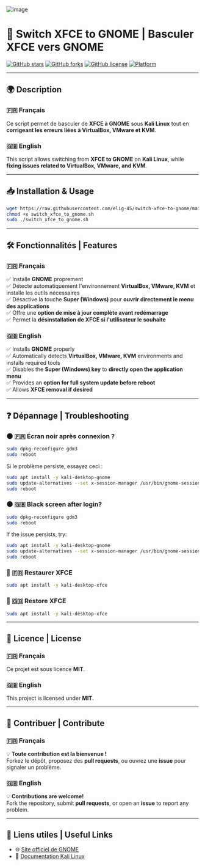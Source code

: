 ![image](https://github.com/user-attachments/assets/e0b5a50d-8082-4fbb-9045-e2707bbe4b56)

# 🚀 Switch XFCE to GNOME | Basculer XFCE vers GNOME

[![GitHub stars](https://img.shields.io/github/stars/elig-45/switch-xfce-to-gnome?style=social)](https://github.com/elig-45/switch-xfce-to-gnome/stargazers)
[![GitHub forks](https://img.shields.io/github/forks/elig-45/switch-xfce-to-gnome?style=social)](https://github.com/elig-45/switch-xfce-to-gnome/network/members)
[![GitHub license](https://img.shields.io/github/license/elig-45/switch-xfce-to-gnome)](https://github.com/elig-45/switch-xfce-to-gnome/blob/main/LICENSE)
[![Platform](https://img.shields.io/badge/platform-Kali%20Linux-blue)](https://www.kali.org/)

---

## 🌍 Description

### 🇫🇷 Français

Ce script permet de basculer de **XFCE à GNOME** sous **Kali Linux** tout en **corrigeant les erreurs liées à VirtualBox, VMware et KVM**.

### 🇬🇧 English

This script allows switching from **XFCE to GNOME** on **Kali Linux**, while **fixing issues related to VirtualBox, VMware, and KVM**.

---

## 📥 Installation & Usage

```bash
wget https://raw.githubusercontent.com/elig-45/switch-xfce-to-gnome/main/switch_xfce_to_gnome.sh
chmod +x switch_xfce_to_gnome.sh
sudo ./switch_xfce_to_gnome.sh
```

---

## 🛠 Fonctionnalités | Features

### 🇫🇷 Français
✅ Installe **GNOME** proprement  
✅ Détecte automatiquement l'environnement **VirtualBox, VMware, KVM** et installe les outils nécessaires  
✅ Désactive la touche **Super (Windows)** pour **ouvrir directement le menu des applications**  
✅ Offre une **option de mise à jour complète avant redémarrage**  
✅ Permet la **désinstallation de XFCE si l'utilisateur le souhaite**  

### 🇬🇧 English
✅ Installs **GNOME** properly  
✅ Automatically detects **VirtualBox, VMware, KVM** environments and installs required tools  
✅ Disables the **Super (Windows) key** to **directly open the application menu**  
✅ Provides an **option for full system update before reboot**  
✅ Allows **XFCE removal if desired**  

---

## ❓ Dépannage | Troubleshooting

### 🌑 🇫🇷 Écran noir après connexion ?  
```bash
sudo dpkg-reconfigure gdm3
sudo reboot
```

Si le problème persiste, essayez ceci :
```bash
sudo apt install -y kali-desktop-gnome
sudo update-alternatives --set x-session-manager /usr/bin/gnome-session
sudo reboot
```

### 🌑 🇬🇧 Black screen after login?  
```bash
sudo dpkg-reconfigure gdm3
sudo reboot
```

If the issue persists, try:
```bash
sudo apt install -y kali-desktop-gnome
sudo update-alternatives --set x-session-manager /usr/bin/gnome-session
sudo reboot
```

### 🔄 🇫🇷 Restaurer XFCE  
```bash
sudo apt install -y kali-desktop-xfce
```

### 🔄 🇬🇧 Restore XFCE  
```bash
sudo apt install -y kali-desktop-xfce
```

---

## 📜 Licence | License

### 🇫🇷 Français
Ce projet est sous licence **MIT**.

### 🇬🇧 English
This project is licensed under **MIT**.

---

## 📢 Contribuer | Contribute

### 🇫🇷 Français
💡 **Toute contribution est la bienvenue !**  
Forkez le dépôt, proposez des **pull requests**, ou ouvrez une **issue** pour signaler un problème.

### 🇬🇧 English
💡 **Contributions are welcome!**  
Fork the repository, submit **pull requests**, or open an **issue** to report any problem.

---

## 🔗 Liens utiles | Useful Links

- 🌐 [Site officiel de GNOME](https://www.gnome.org/)
- 📜 [Documentation Kali Linux](https://www.kali.org/docs/)
